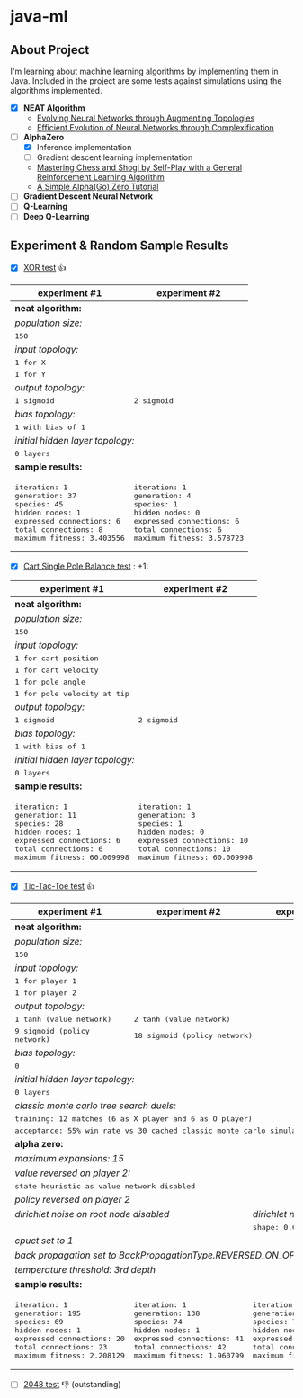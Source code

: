 # java-ml

## About Project

I'm learning about machine learning algorithms by implementing them in Java. Included in the project are some tests
against simulations using the algorithms implemented.

- [x] **NEAT Algorithm**
    - [Evolving Neural Networks through Augmenting Topologies](http://nn.cs.utexas.edu/downloads/papers/stanley.ec02.pdf)
    - [Efficient Evolution of Neural Networks through Complexification](http://nn.cs.utexas.edu/downloads/papers/stanley.phd04.pdf)
- [ ] **AlphaZero**
    - [x] Inference implementation
    - [ ] Gradient descent learning implementation
    - [Mastering Chess and Shogi by Self-Play with a General Reinforcement Learning Algorithm](https://arxiv.org/abs/1712.01815)
    - [A Simple Alpha(Go) Zero Tutorial](https://web.stanford.edu/~surag/posts/alphazero.html)
- [ ] **Gradient Descent Neural Network**
- [ ] **Q-Learning**
- [ ] **Deep Q-Learning**

## Experiment & Random Sample Results

- [x] [XOR test](tst/com/dipasquale/ai/rl/neat/common/xor/XorTaskSetup.java) :+1:

<table>
   <thead>
      <tr>
         <th>experiment #1</th>
         <th>experiment #2</th>
      </tr>
   </thead>
   <tbody>
      <tr>
         <td colspan="2">
            <strong>neat algorithm:</strong>
         </td>
      </tr>
      <tr>
         <td colspan="2">
            <em>population size:</em>
         </td>
      </tr>
      <tr>
         <td colspan="2">
            <kbd>150</kbd>
         </td>
      </tr>
      <tr>
         <td colspan="2">
            <em>input topology:</em>
         </td>
      </tr>
      <tr>
         <td colspan="2">
            <kbd>1 for X</kbd>
         </td>
      </tr>
      <tr>
         <td colspan="2">
            <kbd>1 for Y</kbd>
         </td>
      </tr>
      <tr>
         <td colspan="2">
            <em>output topology:</em>
         </td>
      </tr>
      <tr>
         <td colspan="1">
            <kbd>1 sigmoid</kbd>
         </td>
         <td colspan="1">
            <kbd>2 sigmoid</kbd>
         </td>
      </tr>
      <tr>
         <td colspan="2">
            <em>bias topology:</em>
         </td>
      </tr>
      <tr>
         <td colspan="2">
            <kbd>1 with bias of 1</kbd>
         </td>
      </tr>
      <tr>
         <td colspan="2">
            <em>initial hidden layer topology:</em>
         </td>
      </tr>
      <tr>
         <td colspan="2">
            <kbd>0 layers</kbd>
         </td>
      </tr>
      <tr>
         <td colspan="2">
            <strong>sample results:</strong>
         </td>
      </tr>
      <tr>
         <td>
            <pre>
iteration: 1
generation: 37
species: 45
hidden nodes: 1
expressed connections: 6
total connections: 8
maximum fitness: 3.403556</pre>
         </td>
         <td>
            <pre>
iteration: 1
generation: 4
species: 1
hidden nodes: 0
expressed connections: 6
total connections: 6
maximum fitness: 3.578723</pre>
         </td>
      </tr>
   </tbody>
</table>

- [x] [Cart Single Pole Balance test](tst/com/dipasquale/ai/rl/neat/common/cartpole/CartSinglePoleBalanceTaskSetup.java) :
  +1:

<table>
   <thead>
      <tr>
         <th>experiment #1</th>
         <th>experiment #2</th>
      </tr>
   </thead>
   <tbody>
      <tr>
         <td colspan="2">
            <strong>neat algorithm:</strong>
         </td>
      </tr>
      <tr>
         <td colspan="2">
            <em>population size:</em>
         </td>
      </tr>
      <tr>
         <td colspan="2">
            <kbd>150</kbd>
         </td>
      </tr>
      <tr>
         <td colspan="2">
            <em>input topology:</em>
         </td>
      </tr>
      <tr>
         <td colspan="2">
            <kbd>1 for cart position</kbd>
         </td>
      </tr>
      <tr>
         <td colspan="2">
            <kbd>1 for cart velocity</kbd>
         </td>
      </tr>
      <tr>
         <td colspan="2">
            <kbd>1 for pole angle</kbd>
         </td>
      </tr>
      <tr>
         <td colspan="2">
            <kbd>1 for pole velocity at tip</kbd>
         </td>
      </tr>
      <tr>
         <td colspan="2">
            <em>output topology:</em>
         </td>
      </tr>
      <tr>
         <td colspan="1">
            <kbd>1 sigmoid</kbd>
         </td>
         <td colspan="1">
            <kbd>2 sigmoid</kbd>
         </td>
      </tr>
      <tr>
         <td colspan="2">
            <em>bias topology:</em>
         </td>
      </tr>
      <tr>
         <td colspan="2">
            <kbd>1 with bias of 1</kbd>
         </td>
      </tr>
      <tr>
         <td colspan="2">
            <em>initial hidden layer topology:</em>
         </td>
      </tr>
      <tr>
         <td colspan="2">
            <kbd>0 layers</kbd>
         </td>
      </tr>
      <tr>
         <td colspan="2">
            <strong>sample results:</strong>
         </td>
      </tr>
      <tr>
         <td>
            <pre>
iteration: 1
generation: 11
species: 28
hidden nodes: 1
expressed connections: 6
total connections: 6
maximum fitness: 60.009998</pre>
         </td>
         <td>
            <pre>
iteration: 1
generation: 3
species: 1
hidden nodes: 0
expressed connections: 10
total connections: 10
maximum fitness: 60.009998</pre>
         </td>
      </tr>
   </tbody>
</table>

- [x] [Tic-Tac-Toe test](tst/com/dipasquale/ai/rl/neat/common/tictactoe/TicTacToeTaskSetup.java) :+1:

<table>
   <thead>
      <tr>
         <th>experiment #1</th>
         <th>experiment #2</th>
         <th>experiment #3</th>
         <th>experiment #4</th>
      </tr>
   </thead>
   <tbody>
      <tr>
         <td colspan="4">
            <strong>neat algorithm:</strong>
         </td>
      </tr>
      <tr>
         <td colspan="4">
            <em>population size:</em>
         </td>
      </tr>
      <tr>
         <td colspan="4">
            <kbd>150</kbd>
         </td>
      </tr>
      <tr>
         <td colspan="4">
            <em>input topology:</em>
         </td>
      </tr>
      <tr>
         <td colspan="4">
            <kbd>1 for player 1</kbd>
         </td>
      </tr>
      <tr>
         <td colspan="4">
            <kbd>1 for player 2</kbd>
         </td>
      </tr>
      <tr>
         <td colspan="4">
            <em>output topology:</em>
         </td>
      </tr>
      <tr>
         <td colspan="1">
            <kbd>1 tanh (value network)</kbd>
         </td>
         <td colspan="3">
            <kbd>2 tanh (value network)</kbd>
         </td>
      </tr>
      <tr>
         <td colspan="1">
            <kbd>9 sigmoid (policy network)</kbd>
         </td>
         <td colspan="3">
            <kbd>18 sigmoid (policy network)</kbd>
         </td>
      </tr>
      <tr>
         <td colspan="4">
            <em>bias topology:</em>
         </td>
      </tr>
      <tr>
         <td colspan="4">
            <kbd>0</kbd>
         </td>
      </tr>
      <tr>
         <td colspan="4">
            <em>initial hidden layer topology:</em>
         </td>
      </tr>
      <tr>
         <td colspan="3">
            <kbd>0 layers</kbd>
         </td>
         <td colspan="1">
            <kbd>2 layers of 5, 5</kbd>
         </td>
      </tr>
      <tr>
         <td colspan="4">
            <em>classic monte carlo tree search duels:</em>
         </td>
      </tr>
      <tr>
         <td colspan="4">
            <kbd>training: 12 matches (6 as X player and 6 as O player)</kbd>
         </td>
      </tr>
      <tr>
         <td colspan="4">
            <kbd>acceptance: 55% win rate vs 30 cached classic monte carlo simulations</kbd>
         </td>
      </tr>
      <tr>
         <td colspan="4">
            <strong>alpha zero:</strong>
         </td>
      </tr>
      <tr>
         <td colspan="4">
            <em>maximum expansions: 15</em>
         </td>
      </tr>
      <tr>
         <td colspan="4">
            <em>value reversed on player 2:</em>
         </td>
      </tr>
      <tr>
         <td colspan="4">
            <kbd>state heuristic as value network disabled</kbd>
         </td>
      </tr>
      <tr>
         <td colspan="4">
            <em>policy reversed on player 2</em>
         </td>
      </tr>
      <tr>
         <td colspan="2">
            <em>dirichlet noise on root node disabled</em>
         </td>
         <td colspan="2">
            <em>dirichlet noise on root node enabled</em>
         </td>
      </tr>
      <tr>
         <td colspan="2"></td>
         <td colspan="2">
            <kbd>shape: 0.03, epsilon: 0.25</kbd>
         </td>
      </tr>
      <tr>
         <td colspan="4">
            <em>cpuct set to 1</em>
         </td>
      </tr>
      <tr>
         <td colspan="4">
            <em>back propagation set to BackPropagationType.REVERSED_ON_OPPONENT</em>
         </td>
      </tr>
      <tr>
         <td colspan="4">
            <em>temperature threshold: 3rd depth</em>
         </td>
      </tr>
      <tr>
         <td colspan="4">
            <strong>sample results:</strong>
         </td>
      </tr>
      <tr>
         <td>
            <pre>
iteration: 1
generation: 195
species: 69
hidden nodes: 1
expressed connections: 20
total connections: 23
maximum fitness: 2.208129</pre>
         </td>
         <td>
            <pre>
iteration: 1
generation: 138
species: 74
hidden nodes: 1
expressed connections: 41
total connections: 42
maximum fitness: 1.960799</pre>
         </td>
         <td>
            <pre>
iteration: 1
generation: 130
species: 77
hidden nodes: 3
expressed connections: 42
total connections: 49
maximum fitness: 1.958826</pre>
         </td>
         <td>
            <pre>
iteration: 1
generation: 61
species: 89
hidden nodes: 12
expressed connections: 138
total connections: 141
maximum fitness: 2.234746</pre>
         </td>
      </tr>
   </tbody>
</table>

- [ ] [2048 test](tst/com/dipasquale/ai/rl/neat/common/game2048/Game2048TaskSetup.java) :-1: (outstanding)
